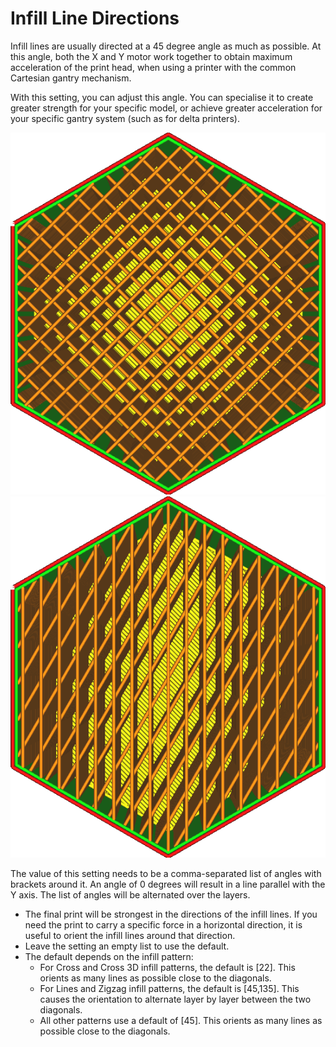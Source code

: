 Infill Line Directions
====
Infill lines are usually directed at a 45 degree angle as much as possible. At this angle, both the X and Y motor work together to obtain maximum acceleration of the print head, when using a printer with the common Cartesian gantry mechanism.

With this setting, you can adjust this angle. You can specialise it to create greater strength for your specific model, or achieve greater acceleration for your specific gantry system (such as for delta printers).

![Lines infill with default angles of 45 and 135 degrees](images/infill_pattern_lines.png)
![Lines infill with customised angles of 0 and 30 degrees](images/infill_angles_0_30.png)

The value of this setting needs to be a comma-separated list of angles with brackets around it. An angle of 0 degrees will result in a line parallel with the Y axis. The list of angles will be alternated over the layers.
* The final print will be strongest in the directions of the infill lines. If you need the print to carry a specific force in a horizontal direction, it is useful to orient the infill lines around that direction.
* Leave the setting an empty list to use the default.
* The default depends on the infill pattern:
  * For Cross and Cross 3D infill patterns, the default is [22]. This orients as many lines as possible close to the diagonals.
  * For Lines and Zigzag infill patterns, the default is [45,135]. This causes the orientation to alternate layer by layer between the two diagonals.
  * All other patterns use a default of [45]. This orients as many lines as possible close to the diagonals.